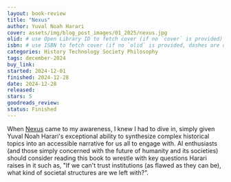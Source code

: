 ```yaml
---
layout: book-review
title: "Nexus"
author: Yuval Noah Harari
cover: assets/img/blog_post_images/01_2025/nexus.jpg
olid: # use Open Library ID to fetch cover (if no `cover` is provided)
isbn: # use ISBN to fetch cover (if no `olid` is provided, dashes are optional)
categories: History Technology Society Philosophy
tags: december-2024
buy_link:
started: 2024-12-01
finished: 2024-12-28
date: 2024-12-28
released: 
stars: 5
goodreads_review: 
status: Finished
---
```


When [Nexus](https://www.ynharari.com/book/nexus/) came to my awareness, I knew I had to dive in, simply given Yuval Noah Harari's exceptional ability to synthesize complex historical topics into an accessible narrative for us all to engage with. AI enthusiasts (and those simply concerned with the future of humanity and its societies) should consider reading this book to wrestle with key questions Harari raises in it such as, "If we can't trust institutions (as flawed as they can be), what kind of societal structures are we left with?".